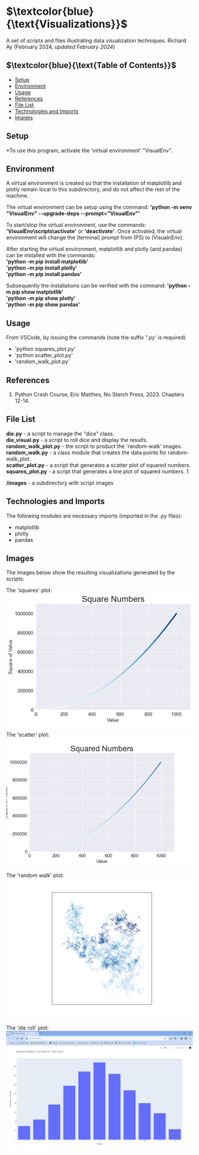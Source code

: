 # $`\textcolor{blue}{\text{Visualizations}}`$
A set of scripts and files illustrating data visualization techniques.
Richard Ay (February 2024, *updated February 2024*)

## $`\textcolor{blue}{\text{Table of Contents}}`$
* [Setup](#setup)
* [Environment](#environment)
* [Usage](#Usage)
* [References](#references)
* [File List](#file-list)
* [Technologies and Imports](#Technologies-and-Imports)
* [Images](#Images)

## Setup

*To use this program, activate the 'virtual environment' "VisualEnv".  

## Environment
A virtual environment is created so that the installation of matplotlib and plotly
remain local to this subdirectory, and do not affect the rest of the machine.

The virtual environment can be setup using the command: 
**'python -m venv "VisualEnv" --upgrade-deps --prompt="VisualEnv"'**

To start/stop the virtual environment, use the commands: **'VisualEnv\scripts\activate'** 
or **'deactivate'**. Once activated, the virtual environment will change the (terminal) 
prompt from (PS) to (VisualnEnv).

After starting the virtual environment, matplotlib and plotly (and pandas) can be installed 
with the commands:  
**'python -m pip install matplotlib'**  
**'python -m pip install plotly'**  
**'python -m pip install pandas'**  

Subsequently the installations can be verified with the command: 
**'python -m pip show matplotlib'**  
**'python -m pip show plotly'**  
**'python -m pip show pandas'** 


## Usage
From VSCode, by issuing the commands (note the suffix ".py' is required)  
- 'python squares_plot.py'  
- 'python scatter_plot.py'  
- 'random_walk_plot.py'  


## References
1. Python Crash Course, Eric Matthes, No Starch Press, 2023. Chapters 12-14.  


## File List
**die.py** - a script to manage the "dice" class.  
**die_visual.py** - a script to roll dice and display the results.  
**random_walk_plot.py** - the script to product the 'random-walk' images.  
**random_walk.py** - a class module that creates the data points for random-walk_plot.   
**scatter_plot.py** - a script that generates a scatter plot of squared numbers.   
**squares_plot.py**  - a script that generates a line plot of squared numbers.  1


**/images** - a subdirectory with script images  


## Technologies and Imports
The following modules are necessary imports (imported in the .py files):  
- matplotlib  
- plotly
- pandas
 

## Images
The images below show the resulting visualizations generated by the scripts:  

The 'squares' plot:    
![Squares Plot](https://github.com/CaptainRich/Visualizations/blob/main/images/squares_plot.png)  

The 'scatter' plot:  
![Scatter Plot](https://github.com/CaptainRich/Visualizations/blob/main/images/scatter_plot.png)  

The 'random walk' plot:  
![Random Walk Plot](https://github.com/CaptainRich/Visualizations/blob/main/images/random_walk.png)  

The 'die roll' plot:  
![Die Roll Plot](https://github.com/CaptainRich/Visualizations/blob/main/images/die_roll_results.png)  




